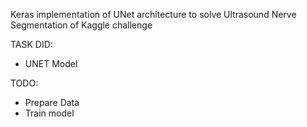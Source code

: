 Keras implementation of UNet architecture to solve Ultrasound Nerve Segmentation of Kaggle challenge

TASK DID:
- UNET Model

TODO:
- Prepare Data
- Train model
